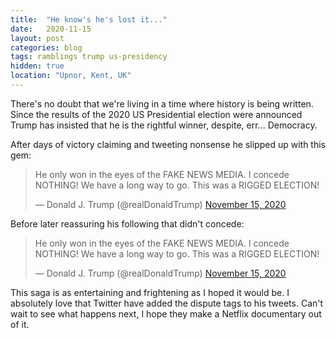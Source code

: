 ```yaml
---
title:  "He know's he's lost it..."
date:   2020-11-15
layout: post
categories: blog
tags: ramblings trump us-presidency
hidden: true
location: "Upnor, Kent, UK"
---
```


There's no doubt that we're living in a time where history is being written. Since the results of the 2020 US Presidential election were announced Trump has insisted that he is the rightful winner, despite, err... Democracy.

After days of victory claiming and tweeting nonsense he slipped up with this gem:

<blockquote class="twitter-tweet"><p lang="en" dir="ltr">He only won in the eyes of the FAKE NEWS MEDIA. I concede NOTHING! We have a long way to go. This was a RIGGED ELECTION!</p>&mdash; Donald J. Trump (@realDonaldTrump) <a href="https://twitter.com/realDonaldTrump/status/1327979630477922304?ref_src=twsrc%5Etfw">November 15, 2020</a></blockquote> <script async src="https://platform.twitter.com/widgets.js" charset="utf-8"></script>

Before later reassuring his following that didn't concede:

<blockquote class="twitter-tweet"><p lang="en" dir="ltr">He only won in the eyes of the FAKE NEWS MEDIA. I concede NOTHING! We have a long way to go. This was a RIGGED ELECTION!</p>&mdash; Donald J. Trump (@realDonaldTrump) <a href="https://twitter.com/realDonaldTrump/status/1327979630477922304?ref_src=twsrc%5Etfw">November 15, 2020</a></blockquote> <script async src="https://platform.twitter.com/widgets.js" charset="utf-8"></script>

This saga is as entertaining and frightening as I hoped it would be. I absolutely love that Twitter have added the dispute tags to his tweets. Can't wait to see what happens next, I hope they make a Netflix documentary out of it. 
